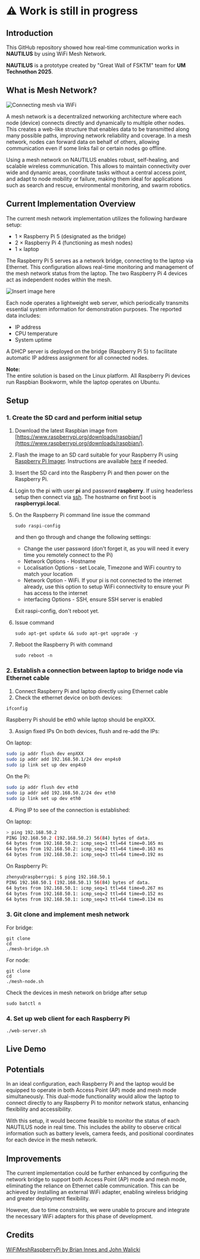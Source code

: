 #  ⚠️ Work is still in progress


## Introduction
This GitHub repository showed how real-time communication works in **NAUTILUS** by using WiFi Mesh Network.

**NAUTILUS** is a prototype created by "Great Wall of FSKTM" team for **UM Technothon 2025**.

## What is Mesh Network?

![Connecting mesh via WiFi](https://raw.githubusercontent.com/binnes/WiFiMeshRaspberryPi/refs/heads/master/images/PiMeshWiFi.png)

A mesh network is a decentralized networking architecture where each node (device) connects directly and dynamically to multiple other nodes. This creates a web-like structure that enables data to be transmitted along many possible paths, improving network reliability and coverage. In a mesh network, nodes can forward data on behalf of others, allowing communication even if some links fail or certain nodes go offline. 

Using a mesh network on NAUTILUS enables robust, self-healing, and scalable wireless communication. This allows to maintain connectivity over wide and dynamic areas, coordinate tasks without a central access point, and adapt to node mobility or failure, making them ideal for applications such as search and rescue, environmental monitoring, and swarm robotics.

## Current Implementation Overview

The current mesh network implementation utilizes the following hardware setup:
- 1 × Raspberry Pi 5 (designated as the bridge)
- 2 × Raspberry Pi 4 (functioning as mesh nodes)
- 1 × laptop

The Raspberry Pi 5 serves as a network bridge, connecting to the laptop via Ethernet. This configuration allows real-time monitoring and management of the mesh network status from the laptop. The two Raspberry Pi 4 devices act as independent nodes within the mesh.

![Insert image here](image_placeholder)

Each node operates a lightweight web server, which periodically transmits essential system information for demonstration purposes. The reported data includes:
- IP address
- CPU temperature
- System uptime

A DHCP server is deployed on the bridge (Raspberry Pi 5) to facilitate automatic IP address assignment for all connected nodes.

**Note:**  
The entire solution is based on the Linux platform. All Raspberry Pi devices run Raspbian Bookworm, while the laptop operates on Ubuntu.


## Setup

### 1. Create the SD card and perform initial setup

1. Download the latest Raspbian image from [https://www.raspberrypi.org/downloads/raspbian/](https://www.raspberrypi.org/downloads/raspbian/). 
2. Flash the image to an SD card suitable for your Raspberry Pi using [Raspberry Pi Imager](https://www.raspberrypi.com/software/).  Instructions are available [here](https://www.raspberrypi.org/documentation/installation/installing-images/README.md) if needed.

4. Insert the SD card into the Raspberry Pi and then power on the Raspberry Pi.
5. Login to the pi with user **pi** and password **raspberry**.  If using headerless setup then connect via [ssh](/additionalResources/COMMAND_LINE_ACCESS.md).  The hostname on first boot is **raspberrypi.local**.  
6. On the Raspberry Pi command line issue the command

    ```sudo raspi-config```

    and then go through and change the following settings:
    - Change the user password (don't forget it, as you will need it every time you remotely connect to the Pi)
    - Network Options - Hostname
    - Localisation Options - set Locale, Timezone and WiFi country to match your location
    - Network Option - WiFi.  If your pi is not connected to the internet already, use this option to setup WiFi connectivity to ensure your Pi has access to the internet
    - interfacing Options - SSH, ensure SSH server is enabled

    Exit raspi-config, don't reboot yet.
7. Issue command

    ```sudo apt-get update && sudo apt-get upgrade -y```
8. Reboot the Raspberry Pi with command

    ```sudo reboot -n```

### 2. Establish a connection between laptop to bridge node via Ethernet cable
1. Connect Raspberry Pi and laptop directly using Ethernet cable
2. Check the ethernet device on both devices:
```sh
ifconfig
```
Raspberry Pi should be eth0 while laptop should be enpXXX.

3. Assign fixed IPs
On both devices, flush and re-add the IPs:

On laptop:

```sh
sudo ip addr flush dev enpXXX
sudo ip addr add 192.168.50.1/24 dev enp4s0
sudo ip link set up dev enp4s0
```

On the Pi:

```sh
sudo ip addr flush dev eth0
sudo ip addr add 192.168.50.2/24 dev eth0
sudo ip link set up dev eth0
```

4. Ping IP to see of the connection is established:

On laptop:
```sh
> ping 192.168.50.2
PING 192.168.50.2 (192.168.50.2) 56(84) bytes of data.
64 bytes from 192.168.50.2: icmp_seq=1 ttl=64 time=0.165 ms
64 bytes from 192.168.50.2: icmp_seq=2 ttl=64 time=0.163 ms
64 bytes from 192.168.50.2: icmp_seq=3 ttl=64 time=0.192 ms
```
On Raspberry Pi:
```sh
zhenyu@raspberrypi: $ ping 192.168.50.1
PING 192.168.50.1 (192.168.50.1) 56(84) bytes of data.
64 bytes from 192.168.50.1: icmp_seq=1 ttl=64 time=0.267 ms
64 bytes from 192.168.50.1: icmp_seq=2 ttl=64 time=0.152 ms
64 bytes from 192.168.50.1: icmp_seq=3 ttl=64 time=0.134 ms
```

### 3. Git clone and implement mesh network

For bridge:
```
git clone
cd 
./mesh-bridge.sh
```

For node:
```
git clone
cd 
./mesh-node.sh
```
Check the devices in mesh network on bridge after setup
```
sudo batctl n
```
### 4. Set up web client for each Raspberry Pi
```
./web-server.sh
```


## Live Demo
## Potentials

In an ideal configuration, each Raspberry Pi and the laptop would be equipped to operate in both Access Point (AP) mode and mesh mode simultaneously. This dual-mode functionality would allow the laptop to connect directly to any Raspberry Pi to monitor network status, enhancing flexibility and accessibility.

With this setup, it would become feasible to monitor the status of each NAUTILUS node in real time. This includes the ability to observe critical information such as battery levels, camera feeds, and positional coordinates for each device in the mesh network.

## Improvements

The current implementation could be further enhanced by configuring the network bridge to support both Access Point (AP) mode and mesh mode, eliminating the reliance on Ethernet cable communication. This can be achieved by installing an external WiFi adapter, enabling wireless bridging and greater deployment flexibility.

However, due to time constraints, we were unable to procure and integrate the necessary WiFi adapters for this phase of development.

## Credits
[WiFiMeshRaspberryPi by Brian Innes and John Walicki](https://github.com/binnes/WiFiMeshRaspberryPi)

